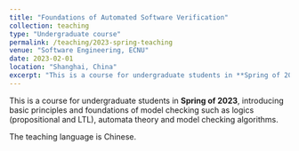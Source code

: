 ```yaml
---
title: "Foundations of Automated Software Verification"
collection: teaching
type: "Undergraduate course"
permalink: /teaching/2023-spring-teaching
venue: "Software Engineering, ECNU"
date: 2023-02-01
location: "Shanghai, China"
excerpt: "This is a course for undergraduate students in **Spring of 2023**, introducing basic principles and foundations of model checking such as logics (propositional and LTL), automata theory and model checking algorithms." 
---
```


This is a course for undergraduate students in **Spring of 2023**, introducing basic principles and foundations of model checking such as logics (propositional and LTL), automata theory and model checking algorithms.

The teaching language is Chinese. 